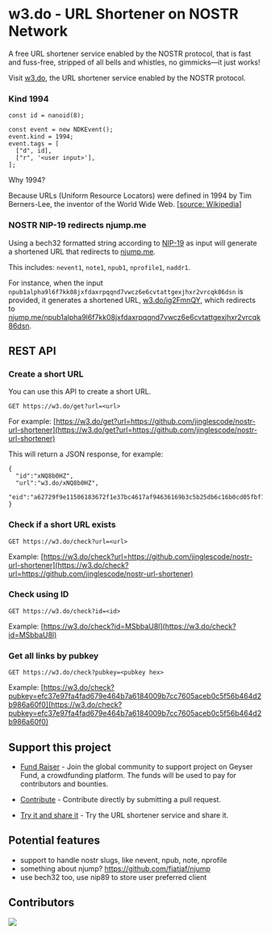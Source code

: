 # w3.do - URL Shortener on NOSTR Network

A free URL shortener service enabled by the NOSTR protocol, that is fast and fuss-free, stripped of all bells and whistles, no gimmicks—it just works!

Visit [w3.do](https://w3.do), the URL shortener service enabled by the NOSTR protocol.

### Kind 1994

```
const id = nanoid(8);

const event = new NDKEvent();
event.kind = 1994;
event.tags = [
  ["d", id],
  ["r", '<user input>'],
];
```

Why 1994?

Because URLs (Uniform Resource Locators) were defined in 1994 by Tim Berners-Lee, the inventor of the World Wide Web. [[source: Wikipedia](https://en.wikipedia.org/wiki)]

### NOSTR NIP-19 redirects njump.me

Using a bech32 formatted string according to [NIP-19](https://github.com/nostr-protocol/nips/blob/master/19.md) as input will generate a shortened URL that redirects to [njump.me](https://njump.me).

This includes: `nevent1`, `note1`, `npub1`, `nprofile1`, `naddr1`.

For instance, when the input `npub1alpha9l6f7kk08jxfdaxrpqqnd7vwcz6e6cvtattgexjhxr2vrcqk86dsn` is provided, it generates a shortened URL, [w3.do/ig2FmnQY](https://w3.do/ig2FmnQY), which redirects to [njump.me/npub1alpha9l6f7kk08jxfdaxrpqqnd7vwcz6e6cvtattgexjhxr2vrcqk86dsn](https://njump.me/npub1alpha9l6f7kk08jxfdaxrpqqnd7vwcz6e6cvtattgexjhxr2vrcqk86dsn).

## REST API

### Create a short URL

You can use this API to create a short URL.

```
GET https://w3.do/get?url=<url>
```

For example: [https://w3.do/get?url=https://github.com/jinglescode/nostr-url-shortener](https://w3.do/get?url=https://github.com/jinglescode/nostr-url-shortener)

This will return a JSON response, for example:

```
{
  "id":"xNQ8b0HZ",
  "url":"w3.do/xNQ8b0HZ",
  "eid":"a62729f9e11506183672f1e37bc4617af94636169b3c5b25db6c16b0cd05fbf1"
}
```

### Check if a short URL exists

```
GET https://w3.do/check?url=<url>
```

Example: [https://w3.do/check?url=https://github.com/jinglescode/nostr-url-shortener](https://w3.do/check?url=https://github.com/jinglescode/nostr-url-shortener)

### Check using ID

```
GET https://w3.do/check?id=<id>
```

Example: [https://w3.do/check?id=MSbbaU8l](https://w3.do/check?id=MSbbaU8l)

### Get all links by pubkey

```
GET https://w3.do/check?pubkey=<pubkey hex>
```

Example: [https://w3.do/check?pubkey=efc37e97fa4fad679e464b7a6184009b7cc7605aceb0c5f56b464d2b986a60f0](https://w3.do/check?pubkey=efc37e97fa4fad679e464b7a6184009b7cc7605aceb0c5f56b464d2b986a60f0)

## Support this project

- [Fund Raiser](https://geyser.fund/project/url/) - Join the global community to support project on Geyser Fund, a crowdfunding platform. The funds will be used to pay for contributors and bounties.

- [Contribute](https://github.com/jinglescode/nostr-password-manager/pulls) - Contribute directly by submitting a pull request.

- [Try it and share it](https://w3.do/) - Try the URL shortener service and share it.

## Potential features

- support to handle nostr slugs, like nevent, npub, note, nprofile
- something about njump? https://github.com/fiatjaf/njump
- use bech32 too, use nip89 to store user preferred client

## Contributors

<a href="https://github.com/jinglescode/nostr-url-shortener/graphs/contributors">
  <img src="https://contrib.rocks/image?repo=jinglescode/nostr-url-shortener" />
</a>
